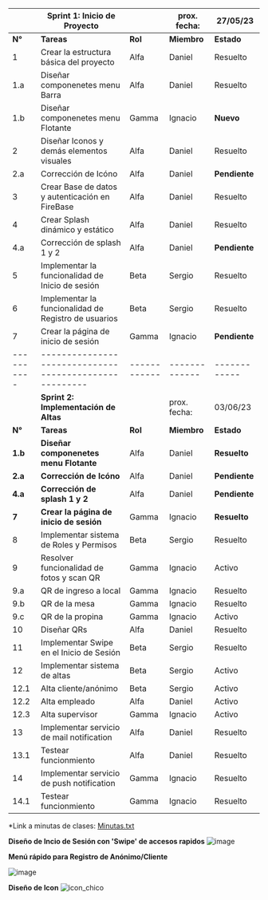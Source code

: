 

|          |  **Sprint 1: Inicio de Proyecto**                    |            | prox. fecha:|  27/05/23  |
|----------|------------------------------------------------------|------------|-------------|------------|
|  **N°**  | **Tareas**                                           |   **Rol**  | **Miembro** | **Estado** |
|  1       | Crear la estructura básica del proyecto              |    Alfa    |   Daniel    |  Resuelto  |
|  1.a     | Diseñar componenetes menu Barra                      |    Alfa    |   Daniel    |  Resuelto  |
|  1.b     | Diseñar componenetes menu Flotante                   |    Gamma   |   Ignacio   | **Nuevo**  |
|  2       | Diseñar Iconos y demás elementos visuales            |    Alfa    |   Daniel    |  Resuelto  |
|  2.a     | Corrección de Icóno                                  |    Alfa    |   Daniel    |**Pendiente**|
|  3       | Crear Base de datos y autenticación en FireBase      |    Alfa    |   Daniel    |  Resuelto  |
|  4       | Crear Splash dinámico y estático                     |    Alfa    |   Daniel    |  Resuelto  |
|  4.a     | Corrección de splash 1 y 2                           |    Alfa    |   Daniel    |**Pendiente**|
|  5       | Implementar la funcionalidad de Inicio de sesión     |    Beta    |   Sergio    |  Resuelto  |
|  6       | Implementar la funcionalidad de Registro de usuarios |    Beta    |   Sergio    |  Resuelto  |
|  7       | Crear la página de inicio de sesión                  |    Gamma   |   Ignacio   |**Pendiente**|
|----------|------------------------------------------------------|------------|-------------|------------|
|          |  **Sprint 2: Implementación de Altas**               |            | prox. fecha:|  03/06/23  |
|  **N°**  | **Tareas**                                           |   **Rol**  | **Miembro** | **Estado** |
| **1.b**  | **Diseñar componenetes menu Flotante**               |    Alfa    |   Daniel    |**Resuelto**|
| **2.a**  | **Corrección de Icóno**                              |    Alfa    |   Daniel    |**Pendiente**|
| **4.a**  | **Corrección de splash 1 y 2**                       |    Alfa    |   Daniel    |**Pendiente**|
| **7**    | **Crear la página de inicio de sesión**              |    Gamma   |   Ignacio   |**Resuelto**|
|  8       | Implementar sistema de Roles y Permisos              |    Beta    |   Sergio    |  Resuelto  |
|  9       | Resolver funcionalidad de fotos y scan QR            |    Gamma   |   Ignacio   |  Activo    |
|  9.a     | QR de ingreso a local                                |    Gamma   |   Ignacio   |  Resuelto  |
|  9.b     | QR de la mesa                                        |    Gamma   |   Ignacio   |  Resuelto  |
|  9.c     | QR de la propina                                     |    Gamma   |   Ignacio   |  Activo    |
|  10      | Diseñar QRs                                          |    Alfa    |   Daniel    |  Resuelto  |
|  11      | Implementar Swipe en el Inicio de Sesión             |    Beta    |   Sergio    |  Resuelto  |
|  12      | Implementar sistema de altas                         |    Beta    |   Sergio    |   Activo   |
|  12.1    | Alta cliente/anónimo                                 |    Beta    |   Sergio    |   Activo   |
|  12.2    | Alta empleado                                        |    Alfa    |   Daniel    |   Activo   |
|  12.3    | Alta supervisor                                      |    Gamma   |   Ignacio   |   Activo   |
|  13      | Implementar servicio de mail notification            |    Alfa    |   Daniel    |  Resuelto  |
|  13.1    | Testear funcionmiento                                |    Alfa    |   Daniel    |  Resuelto  |
|  14      | Implementar servicio de push notification            |    Gamma   |   Ignacio   |  Resuelto  |
|  14.1    | Testear funcionmiento                                |    Gamma   |   Ignacio   |  Resuelto  |

*Link a minutas de clases: [Minutas.txt](https://github.com/dsvlivon/CSV-2023/files/11712441/Minutas.txt)


**Diseño de Incio de Sesión con 'Swipe' de accesos rapidos**
![image](https://github.com/dsvlivon/CSV-2023/assets/52511637/2cdf6c49-1ea4-4b43-8daa-128d2113da87)

**Menú rápido para Registro de Anónimo/Cliente**

![image](https://github.com/dsvlivon/CSV-2023/assets/52511637/9fbdb89b-3765-4d53-998e-33ebde3bc38c)

**Diseño de Icon**
![icon_chico](https://github.com/dsvlivon/CSV-2023/assets/52511637/ab4b7b23-668d-4da7-b55f-712ee1c7d7f6)

